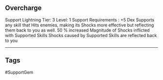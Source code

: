 ## Overcharge
Support
Lightning
Tier: 3
Level: 1
Support Requirements : +5 Dex
Supports any skill that Hits enemies, making its Shocks more effective but reflecting them back to you as well.
50 % increased Magnitude of Shocks inflicted with Supported Skills
Shocks caused by Supported Skills are reflected back to you

---
## Tags
#SupportGem
